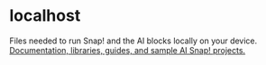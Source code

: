 # localhost
Files needed to run Snap! and the AI blocks locally on your device.
[Documentation, libraries, guides, and sample AI Snap! projects.](https://ecraft2learn.github.io/ai/)
